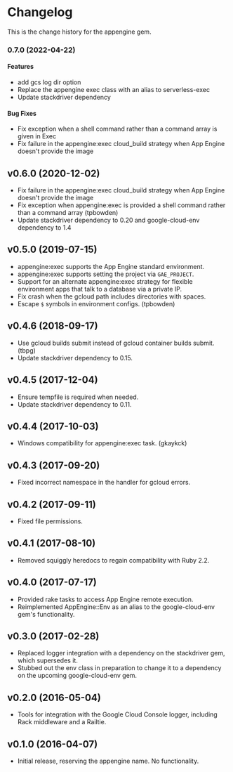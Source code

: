 # Changelog

This is the change history for the appengine gem.

### 0.7.0 (2022-04-22)

#### Features

* add gcs log dir option
* Replace the appengine exec class with an alias to serverless-exec
* Update stackdriver dependency
#### Bug Fixes

* Fix exception when a shell command rather than a command array is given in Exec
* Fix failure in the appengine:exec cloud_build strategy when App Engine doesn't provide the image

## v0.6.0 (2020-12-02)

*   Fix failure in the appengine:exec cloud_build strategy when App Engine doesn't provide the image
*   Fix exception when appengine:exec is provided a shell command rather than a command array (tpbowden)
*   Update stackdriver dependency to 0.20 and google-cloud-env dependency to 1.4

## v0.5.0 (2019-07-15)

*   appengine:exec supports the App Engine standard environment.
*   appengine:exec supports setting the project via `GAE_PROJECT`.
*   Support for an alternate appengine:exec strategy for flexible environment apps that talk to a database via a private IP.
*   Fix crash when the gcloud path includes directories with spaces.
*   Escape `$` symbols in environment configs. (tpbowden)

## v0.4.6 (2018-09-17)

*   Use gcloud builds submit instead of gcloud container builds submit. (tbpg)
*   Update stackdriver dependency to 0.15.

## v0.4.5 (2017-12-04)

*   Ensure tempfile is required when needed.
*   Update stackdriver dependency to 0.11.

## v0.4.4 (2017-10-03)

*   Windows compatibility for appengine:exec task. (gkaykck)

## v0.4.3 (2017-09-20)

*   Fixed incorrect namespace in the handler for gcloud errors.

## v0.4.2 (2017-09-11)

*   Fixed file permissions.

## v0.4.1 (2017-08-10)

*   Removed squiggly heredocs to regain compatibility with Ruby 2.2.

## v0.4.0 (2017-07-17)

*   Provided rake tasks to access App Engine remote execution.
*   Reimplemented AppEngine::Env as an alias to the google-cloud-env gem's
    functionality.

## v0.3.0 (2017-02-28)

*   Replaced logger integration with a dependency on the stackdriver gem,
    which supersedes it.
*   Stubbed out the env class in preparation to change it to a dependency
    on the upcoming google-cloud-env gem.

## v0.2.0 (2016-05-04)

*   Tools for integration with the Google Cloud Console logger, including
    Rack middleware and a Railtie.

## v0.1.0 (2016-04-07)

*   Initial release, reserving the appengine name. No functionality.
